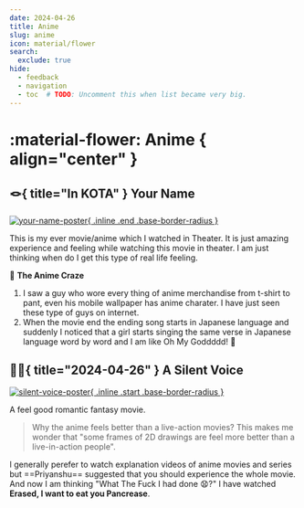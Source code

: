 ```yaml
---
date: 2024-04-26
title: Anime
slug: anime
icon: material/flower
search:
  exclude: true
hide:
  - feedback
  - navigation
  - toc  # TODO: Uncomment this when list became very big.
---
```


# :material-flower: Anime { align="center" }

## :knot:{ title="In KOTA" } **Your Name**

[![your-name-poster](https://m.media-amazon.com/images/M/MV5BODRmZDVmNzUtZDA4ZC00NjhkLWI2M2UtN2M0ZDIzNDcxYThjL2ltYWdlXkEyXkFqcGdeQXVyNTk0MzMzODA@._V1_FMjpg_UY12000_.jpg "Go To IMDB"){ .inline .end .base-border-radius }](https://www.imdb.com/title/tt5311514/)

This is my ever movie/anime which I watched in Theater. It is just amazing experience and feeling while watching this movie in theater. I am just thinking when do I get this type of real life feeling.

:exploding_head: **The Anime Craze**

1. I saw a guy who wore every thing of anime merchandise from t-shirt to pant, even his mobile wallpaper has anime charater. I have just seen these type of guys on internet.
2. When the movie end the ending song starts in Japanese language and suddenly I noticed that a girl starts singing the same verse in Japanese language word by word and I am like Oh My Goddddd! :exploding_head:

## :deaf_woman:{ title="2024-04-26" } **A Silent Voice**

[![silent-voice-poster](https://m.media-amazon.com/images/M/MV5BMjc3OTVhYzItYmY2ZS00YjNmLTk2MmMtNDI0NDBkNTEwMmY3XkEyXkFqcGdeQXVyMTA4NjE0NjEy._V1_FMjpg_UY3000_.jpg "Go to IMDB"){ .inline .start .base-border-radius }](https://www.imdb.com/title/tt5323662/)

A feel good romantic fantasy movie.

> Why the anime feels better than a live-action movies? This makes me wonder that "some frames of 2D drawings are feel more better than a live-in-action people".

I generally perefer to watch explanation videos of anime movies and series but ==Priyanshu== suggested that  you should experience the whole movie. And now I am thinking "What The Fuck I had done :anguished:?" I have watched **Erased, I want to eat you Pancrease**.
